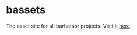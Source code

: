 # bassets
The asset site for all barhatsor projects. Visit it [here](https://barhatsor.github.io/assets).
